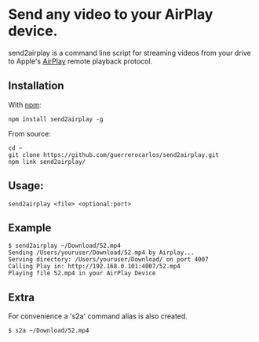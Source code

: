 Send any video to your AirPlay device.
=============================

send2airplay is a command line script for streaming videos from your drive to Apple's 
[AirPlay](http://en.wikipedia.org/wiki/AirPlay) remote playback protocol.

## Installation 

With [npm](http://npmjs.org):

    npm install send2airplay -g

From source:

    cd ~
    git clone https://github.com/guerrerocarlos/send2airplay.git
    npm link send2airplay/

## Usage:

    send2airplay <file> <optional:port>

## Example

    $ send2airplay ~/Download/52.mp4
    Sending /Users/youruser/Download/52.mp4 by Airplay...
    Serving directory: /Users/youruser/Download/ on port 4007
    Calling Play in: http://192.168.0.101:4007/52.mp4
    Playing file 52.mp4 in your AirPlay Device

## Extra

For convenience a 's2a' command alias is also created.

    $ s2a ~/Download/52.mp4
